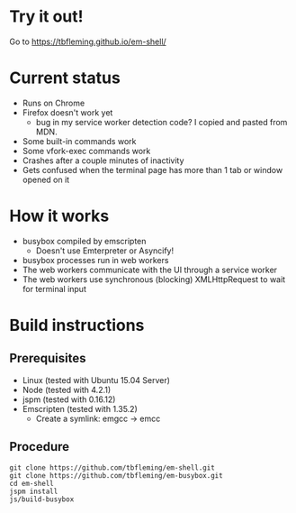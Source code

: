 # Try it out!

Go to https://tbfleming.github.io/em-shell/

# Current status
* Runs on Chrome
* Firefox doesn't work yet
  * bug in my service worker detection code? I copied and pasted from MDN.
* Some built-in commands work
* Some vfork-exec commands work
* Crashes after a couple minutes of inactivity
* Gets confused when the terminal page has more than 1 tab or window opened on it

# How it works
* busybox compiled by emscripten
  * Doesn't use Emterpreter or Asyncify!
* busybox processes run in web workers
* The web workers communicate with the UI through a service worker
* The web workers use synchronous (blocking) XMLHttpRequest to wait for terminal input

# Build instructions

## Prerequisites

* Linux (tested with Ubuntu 15.04 Server)
* Node (tested with 4.2.1)
* jspm (tested with 0.16.12)
* Emscripten (tested with 1.35.2)
  * Create a symlink: emgcc -> emcc

## Procedure
    git clone https://github.com/tbfleming/em-shell.git
    git clone https://github.com/tbfleming/em-busybox.git
    cd em-shell
    jspm install
    js/build-busybox
